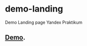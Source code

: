 # demo-landing
Demo Landing page Yandex Praktikum
## [Demo](https://tiigrus.github.io/demo-landing/).
